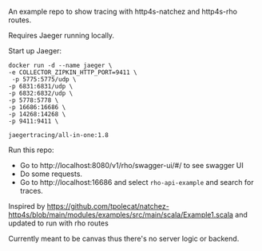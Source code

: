 An example repo to show tracing with http4s-natchez and http4s-rho routes.

Requires Jaeger running locally.

Start up Jaeger:

```
docker run -d --name jaeger \
-e COLLECTOR_ZIPKIN_HTTP_PORT=9411 \
 -p 5775:5775/udp \
-p 6831:6831/udp \
-p 6832:6832/udp \
-p 5778:5778 \
-p 16686:16686 \
-p 14268:14268 \
-p 9411:9411 \

jaegertracing/all-in-one:1.8
```

Run this repo: 

* Go to http://localhost:8080/v1/rho/swagger-ui/#/ to see swagger UI
* Do some requests.
* Go to http://localhost:16686 and select `rho-api-example`
and search for traces.

Inspired by https://github.com/tpolecat/natchez-http4s/blob/main/modules/examples/src/main/scala/Example1.scala
and updated to run with rho routes

Currently meant to be canvas thus there's no server logic or backend. 